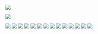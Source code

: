 ![](https://cdn.jsdelivr.net/gh/lyhcc/Picture_Repository/img/navie.gif)



![](https://cdn.jsdelivr.net/gh/lyhcc/Picture_Repository/img/qwasxz.gif)

![](https://cdn.jsdelivr.net/gh/lyhcc/Picture_Repository/img/20191019170322.png)
![](https://cdn.jsdelivr.net/gh/lyhcc/Picture_Repository/img/20191019170555.png)
![](https://cdn.jsdelivr.net/gh/lyhcc/Picture_Repository/img/20191019170718.png)
![](https://cdn.jsdelivr.net/gh/lyhcc/Picture_Repository/img/20191019170816.png)
![](https://cdn.jsdelivr.net/gh/lyhcc/Picture_Repository/img/20191019170923.png)
![](https://cdn.jsdelivr.net/gh/lyhcc/Picture_Repository/img/20191019171102.png)
![](https://cdn.jsdelivr.net/gh/lyhcc/Picture_Repository/img/20191019171208.png)
![](https://cdn.jsdelivr.net/gh/lyhcc/Picture_Repository/img/20191019171253.png)
![](https://cdn.jsdelivr.net/gh/lyhcc/Picture_Repository/img/20191019171347.png)
![](https://cdn.jsdelivr.net/gh/lyhcc/Picture_Repository/img/20191019171405.png)
![](https://cdn.jsdelivr.net/gh/lyhcc/Picture_Repository/img/20191019171556.png)
![](https://cdn.jsdelivr.net/gh/lyhcc/Picture_Repository/img/20191019171621.png)
![](https://cdn.jsdelivr.net/gh/lyhcc/Picture_Repository/img/20191019171640.png)
![](https://cdn.jsdelivr.net/gh/lyhcc/Picture_Repository/img/20191019171711.png)
